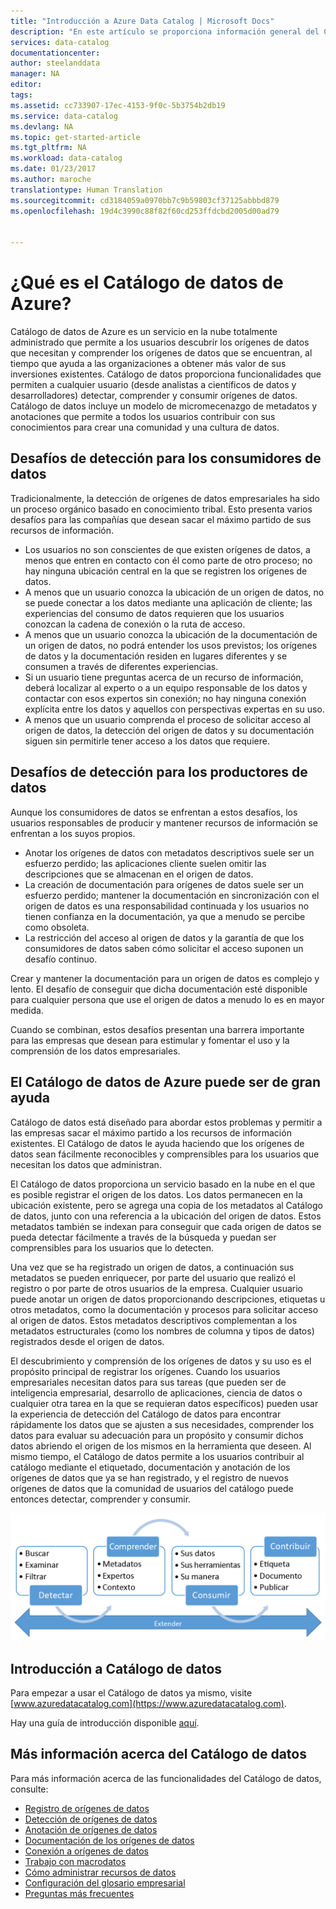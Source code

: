 ```yaml
---
title: "Introducción a Azure Data Catalog | Microsoft Docs"
description: "En este artículo se proporciona información general del Catálogo de datos de Microsoft Azure, incluidas sus características y los problemas que está diseñado para solucionar. Catálogo de datos proporciona funcionalidades que permiten a cualquier usuario (desde analistas a científicos de datos y desarrolladores) registrar, detectar, comprender y consumir orígenes de datos."
services: data-catalog
documentationcenter: 
author: steelanddata
manager: NA
editor: 
tags: 
ms.assetid: cc733907-17ec-4153-9f0c-5b3754b2db19
ms.service: data-catalog
ms.devlang: NA
ms.topic: get-started-article
ms.tgt_pltfrm: NA
ms.workload: data-catalog
ms.date: 01/23/2017
ms.author: maroche
translationtype: Human Translation
ms.sourcegitcommit: cd3184059a0970bb7c9b59803cf37125abbbd879
ms.openlocfilehash: 19d4c3990c88f82f60cd253ffdcbd2005d00ad79


---
```

# <a name="what-is-azure-data-catalog"></a>¿Qué es el Catálogo de datos de Azure?
Catálogo de datos de Azure es un servicio en la nube totalmente administrado que permite a los usuarios descubrir los orígenes de datos que necesitan y comprender los orígenes de datos que se encuentran, al tiempo que ayuda a las organizaciones a obtener más valor de sus inversiones existentes. Catálogo de datos proporciona funcionalidades que permiten a cualquier usuario (desde analistas a científicos de datos y desarrolladores) detectar, comprender y consumir orígenes de datos. Catálogo de datos incluye un modelo de micromecenazgo de metadatos y anotaciones que permite a todos los usuarios contribuir con sus conocimientos para crear una comunidad y una cultura de datos.

## <a name="discovery-challenges-for-data-consumers"></a>Desafíos de detección para los consumidores de datos
Tradicionalmente, la detección de orígenes de datos empresariales ha sido un proceso orgánico basado en conocimiento tribal. Esto presenta varios desafíos para las compañías que desean sacar el máximo partido de sus recursos de información.

* Los usuarios no son conscientes de que existen orígenes de datos, a menos que entren en contacto con él como parte de otro proceso; no hay ninguna ubicación central en la que se registren los orígenes de datos.
* A menos que un usuario conozca la ubicación de un origen de datos, no se puede conectar a los datos mediante una aplicación de cliente; las experiencias del consumo de datos requieren que los usuarios conozcan la cadena de conexión o la ruta de acceso.
* A menos que un usuario conozca la ubicación de la documentación de un origen de datos, no podrá entender los usos previstos; los orígenes de datos y la documentación residen en lugares diferentes y se consumen a través de diferentes experiencias.
* Si un usuario tiene preguntas acerca de un recurso de información, deberá localizar al experto o a un equipo responsable de los datos y contactar con esos expertos sin conexión; no hay ninguna conexión explícita entre los datos y aquellos con perspectivas expertas en su uso.
* A menos que un usuario comprenda el proceso de solicitar acceso al origen de datos, la detección del origen de datos y su documentación siguen sin permitirle tener acceso a los datos que requiere.

## <a name="discovery-challenges-for-data-producers"></a>Desafíos de detección para los productores de datos
Aunque los consumidores de datos se enfrentan a estos desafíos, los usuarios responsables de producir y mantener recursos de información se enfrentan a los suyos propios.

* Anotar los orígenes de datos con metadatos descriptivos suele ser un esfuerzo perdido; las aplicaciones cliente suelen omitir las descripciones que se almacenan en el origen de datos.
* La creación de documentación para orígenes de datos suele ser un esfuerzo perdido; mantener la documentación en sincronización con el origen de datos es una responsabilidad continuada y los usuarios no tienen confianza en la documentación, ya que a menudo se percibe como obsoleta.
* La restricción del acceso al origen de datos y la garantía de que los consumidores de datos saben cómo solicitar el acceso suponen un desafío continuo.

Crear y mantener la documentación para un origen de datos es complejo y lento. El desafío de conseguir que dicha documentación esté disponible para cualquier persona que use el origen de datos a menudo lo es en mayor medida.

Cuando se combinan, estos desafíos presentan una barrera importante para las empresas que desean para estimular y fomentar el uso y la comprensión de los datos empresariales.

## <a name="azure-data-catalog-can-help"></a>El Catálogo de datos de Azure puede ser de gran ayuda
Catálogo de datos está diseñado para abordar estos problemas y permitir a las empresas sacar el máximo partido a los recursos de información existentes. El Catálogo de datos le ayuda haciendo que los orígenes de datos sean fácilmente reconocibles y comprensibles para los usuarios que necesitan los datos que administran.

El Catálogo de datos proporciona un servicio basado en la nube en el que es posible registrar el origen de los datos. Los datos permanecen en la ubicación existente, pero se agrega una copia de los metadatos al Catálogo de datos, junto con una referencia a la ubicación del origen de datos. Estos metadatos también se indexan para conseguir que cada origen de datos se pueda detectar fácilmente a través de la búsqueda y puedan ser comprensibles para los usuarios que lo detecten.

Una vez que se ha registrado un origen de datos, a continuación sus metadatos se pueden enriquecer, por parte del usuario que realizó el registro o por parte de otros usuarios de la empresa. Cualquier usuario puede anotar un origen de datos proporcionando descripciones, etiquetas u otros metadatos, como la documentación y procesos para solicitar acceso al origen de datos. Estos metadatos descriptivos complementan a los metadatos estructurales (como los nombres de columna y tipos de datos) registrados desde el origen de datos.

El descubrimiento y comprensión de los orígenes de datos y su uso es el propósito principal de registrar los orígenes. Cuando los usuarios empresariales necesitan datos para sus tareas (que pueden ser de inteligencia empresarial, desarrollo de aplicaciones, ciencia de datos o cualquier otra tarea en la que se requieran datos específicos) pueden usar la experiencia de detección del Catálogo de datos para encontrar rápidamente los datos que se ajusten a sus necesidades, comprender los datos para evaluar su adecuación para un propósito y consumir dichos datos abriendo el origen de los mismos en la herramienta que deseen. Al mismo tiempo, el Catálogo de datos permite a los usuarios contribuir al catálogo mediante el etiquetado, documentación y anotación de los orígenes de datos que ya se han registrado, y el registro de nuevos orígenes de datos que la comunidad de usuarios del catálogo puede entonces detectar, comprender y consumir.

![Funcionalidades del Catálogo de datos](./media/data-catalog-what-is-data-catalog/data-catalog-capabilities.png)

## <a name="get-started-with-data-catalog"></a>Introducción a Catálogo de datos
Para empezar a usar el Catálogo de datos ya mismo, visite [www.azuredatacatalog.com](https://www.azuredatacatalog.com).

Hay una guía de introducción disponible [aquí](data-catalog-get-started.md).

## <a name="learn-more-about-data-catalog"></a>Más información acerca del Catálogo de datos
Para más información acerca de las funcionalidades del Catálogo de datos, consulte:

* [Registro de orígenes de datos](data-catalog-how-to-register.md)
* [Detección de orígenes de datos](data-catalog-how-to-discover.md)
* [Anotación de orígenes de datos](data-catalog-how-to-annotate.md)
* [Documentación de los orígenes de datos](data-catalog-how-to-documentation.md)
* [Conexión a orígenes de datos](data-catalog-how-to-connect.md)
* [Trabajo con macrodatos](data-catalog-how-to-big-data.md)
* [Cómo administrar recursos de datos](data-catalog-how-to-manage.md)
* [Configuración del glosario empresarial](data-catalog-how-to-business-glossary.md)
* [Preguntas más frecuentes](data-catalog-frequently-asked-questions.md)



<!--HONumber=Jan17_HO4-->



